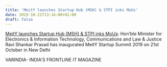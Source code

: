 ```yaml
---
title: 'MeitY launches Startup Hub (MSH) & STPI inks MoUs'
date: 2019-10-21T13:16:00+01:00
draft: false
---
```


[MeitY launches Startup Hub (MSH) & STPI inks MoUs](https://varindia.com/news/meity-launches-startup-hub-msh--stpi-inks-mous#.Xa2hs3sbXEE.blogger): Hon’ble Minister for Electronics & Information Technology, Communications and Law & Justice Ravi Shankar Prasad has inaugurated MeitY Startup Summit 2019 on 21st October in New Delhi  
  
VARINDIA- INDIA'S FRONTLINE IT MAGAZINE